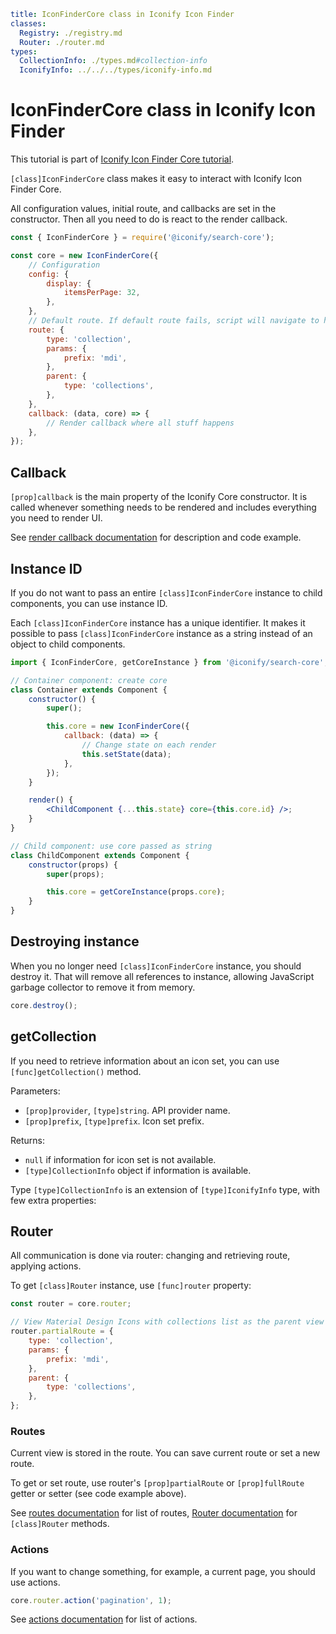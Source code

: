 ```yaml
title: IconFinderCore class in Iconify Icon Finder
classes:
  Registry: ./registry.md
  Router: ./router.md
types:
  CollectionInfo: ./types.md#collection-info
  IconifyInfo: ../../../types/iconify-info.md
```

# IconFinderCore class in Iconify Icon Finder

This tutorial is part of [Iconify Icon Finder Core tutorial](./index.md).

`[class]IconFinderCore` class makes it easy to interact with Iconify Icon Finder Core.

All configuration values, initial route, and callbacks are set in the constructor. Then all you need to do is react to the render callback.

```js
const { IconFinderCore } = require('@iconify/search-core');

const core = new IconFinderCore({
	// Configuration
	config: {
		display: {
			itemsPerPage: 32,
		},
	},
	// Default route. If default route fails, script will navigate to home page
	route: {
		type: 'collection',
		params: {
			prefix: 'mdi',
		},
		parent: {
			type: 'collections',
		},
	},
	callback: (data, core) => {
		// Render callback where all stuff happens
	},
});
```

## Callback

`[prop]callback` is the main property of the Iconify Core constructor. It is called whenever something needs to be rendered and includes everything you need to render UI.

See [render callback documentation](./render.md) for description and code example.

## Instance ID

If you do not want to pass an entire `[class]IconFinderCore` instance to child components, you can use instance ID.

Each `[class]IconFinderCore` instance has a unique identifier. It makes it possible to pass `[class]IconFinderCore` instance as a string instead of an object to child components.

```jsx
import { IconFinderCore, getCoreInstance } from '@iconify/search-core';

// Container component: create core
class Container extends Component {
	constructor() {
		super();

		this.core = new IconFinderCore({
			callback: (data) => {
				// Change state on each render
				this.setState(data);
			},
		});
	}

	render() {
		<ChildComponent {...this.state} core={this.core.id} />;
	}
}

// Child component: use core passed as string
class ChildComponent extends Component {
	constructor(props) {
		super(props);

		this.core = getCoreInstance(props.core);
	}
}
```

## Destroying instance

When you no longer need `[class]IconFinderCore` instance, you should destroy it. That will remove all references to instance, allowing JavaScript garbage collector to remove it from memory.

```js
core.destroy();
```

## getCollection

If you need to retrieve information about an icon set, you can use `[func]getCollection()` method.

Parameters:

- `[prop]provider`, `[type]string`. API provider name.
- `[prop]prefix`, `[type]prefix`. Icon set prefix.

Returns:

- `null` if information for icon set is not available.
- `[type]CollectionInfo` object if information is available.

Type `[type]CollectionInfo` is an extension of `[type]IconifyInfo` type, with few extra properties:

## Router

All communication is done via router: changing and retrieving route, applying actions.

To get `[class]Router` instance, use `[func]router` property:

```js
const router = core.router;

// View Material Design Icons with collections list as the parent view
router.partialRoute = {
	type: 'collection',
	params: {
		prefix: 'mdi',
	},
	parent: {
		type: 'collections',
	},
};
```

### Routes

Current view is stored in the route. You can save current route or set a new route.

To get or set route, use router's `[prop]partialRoute` or `[prop]fullRoute` getter or setter (see code example above).

See [routes documentation](./routes.md) for list of routes, [Router documentation](./router.md) for `[class]Router` methods.

### Actions

If you want to change something, for example, a current page, you should use actions.

```js
core.router.action('pagination', 1);
```

See [actions documentation](./actions.md) for list of actions.
